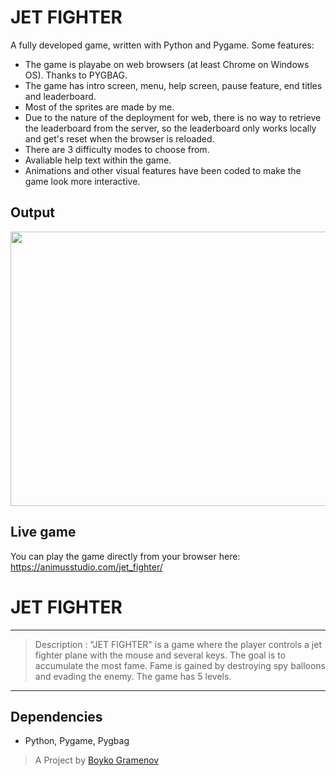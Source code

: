 # JET FIGHTER
A fully developed game, written with Python and Pygame. Some  features:
- The game is playabe on web browsers (at least Chrome on Windows OS). Thanks to PYGBAG.
- The game has intro screen, menu, help screen, pause feature, end titles and leaderboard.
- Most of the sprites are made by me.
- Due to the nature of the deployment for web, there is no way to retrieve the leaderboard from the server, so the leaderboard only works locally and get's reset when the browser is reloaded.
- There are 3 difficulty modes to choose from.
- Avaliable help text within the game.
- Animations and other visual features have been coded to make the game look more interactive.


## Output

<img src="https://github.com/boykogr/jet_fighter/jet_fighter_demo.gif" width="807" height="439" />

## Live game

You can play the game directly from your browser here:
https://animusstudio.com/jet_fighter/

# JET FIGHTER
---
> Description : "JET FIGHTER" is a game where the player controls a jet fighter plane with the mouse and several keys. The goal is to accumulate the most fame. Fame is gained by destroying spy balloons and evading the enemy. The game has 5 levels.
---

## Dependencies

* Python, Pygame, Pygbag


> A Project by [Boyko Gramenov](https://github.com/boykogr)

